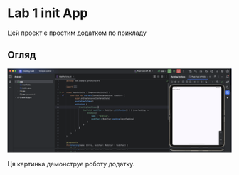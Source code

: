 # Lab 1 init App

Цей проект є простим додатком по прикладу

## Огляд

![Демонстрація додатку](./show.png)

Ця картинка демонструє роботу додатку.
